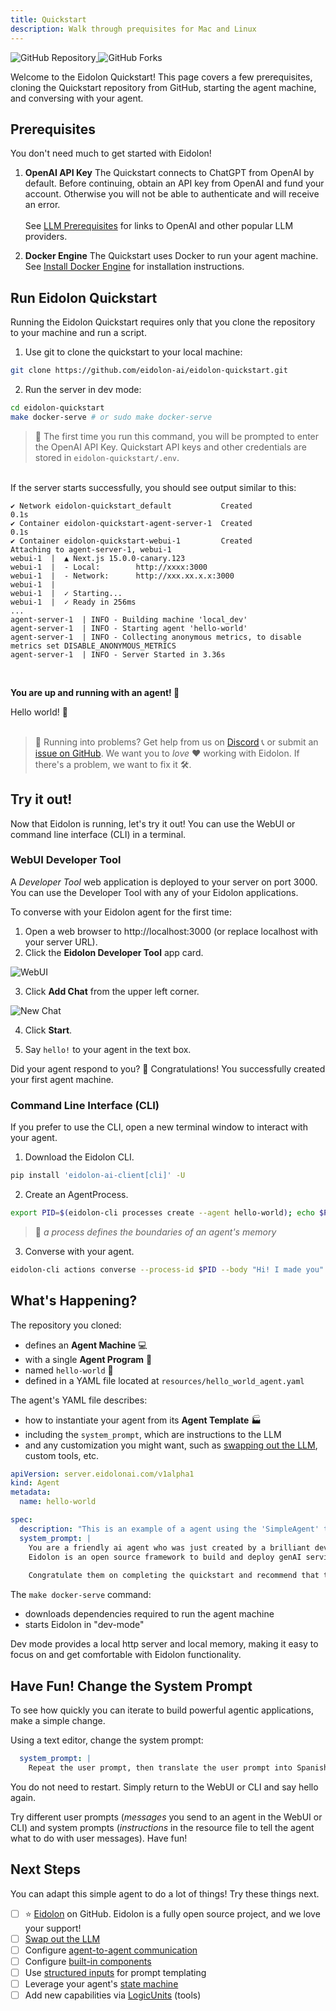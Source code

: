 ```yaml
---
title: Quickstart
description: Walk through prequisites for Mac and Linux
---
```


<div>
  <a href="https://github.com/eidolon-ai/eidolon-quickstart">
    <img style="display: inline-block;" alt="GitHub Repository" src="https://img.shields.io/badge/eidolon-Quickstart-blue?style=flat&logo=github">
  </a>
  <a href="https://github.com/eidolon-ai/eidolon-quickstart/fork">
    <img style="display: inline-block;" alt="GitHub Forks" src="https://img.shields.io/badge/fork-grey?style=flat&logo=forgejo&logoColor=white">
  </a>
</div>

Welcome to the Eidolon Quickstart! This page covers a few prerequisites, cloning the Quickstart repository from GitHub, starting the agent machine, and conversing with your agent.

## Prerequisites

You don't need much to get started with Eidolon!

1. **OpenAI API Key**
The Quickstart connects to ChatGPT from OpenAI by default. Before continuing, obtain an API key from OpenAI and fund your account. Otherwise you will not be able to authenticate and will receive an error. <br><br>See [LLM Prerequisites](/docs/howto/authenticate_llm) for links to OpenAI and other popular LLM providers.

2. **Docker Engine**
The Quickstart uses Docker to run your agent machine. See <a href="https://docs.docker.com/engine/install/" target=_blank>Install Docker Engine</a> for installation instructions.

## Run Eidolon Quickstart

Running the Eidolon Quickstart requires only that you clone the repository to your machine and run a script.

1. Use git to clone the quickstart to your local machine:

```bash
git clone https://github.com/eidolon-ai/eidolon-quickstart.git
```

2. Run the server in dev mode:

```bash
cd eidolon-quickstart
make docker-serve # or sudo make docker-serve
```

>🔎 The first time you run this command, you will be prompted to enter the OpenAI API Key. Quickstart API keys and other credentials are stored in `eidolon-quickstart/.env`.

<br>If the server starts successfully, you should see output similar to this:

```text title=output
✔ Network eidolon-quickstart_default           Created                  0.1s 
✔ Container eidolon-quickstart-agent-server-1  Created                  0.1s 
✔ Container eidolon-quickstart-webui-1         Created
Attaching to agent-server-1, webui-1
webui-1  |  ▲ Next.js 15.0.0-canary.123
webui-1  |  - Local:        http://xxxx:3000
webui-1  |  - Network:      http://xxx.xx.x.x:3000
webui-1  | 
webui-1  |  ✓ Starting...
webui-1  |  ✓ Ready in 256ms
...
agent-server-1  | INFO - Building machine 'local_dev'
agent-server-1  | INFO - Starting agent 'hello-world'
agent-server-1  | INFO - Collecting anonymous metrics, to disable metrics set DISABLE_ANONYMOUS_METRICS
agent-server-1  | INFO - Server Started in 3.36s
```

</br>

**You are up and running with an agent!  🎉**

Hello world! 👋
</br></br>

>🤔 Running into problems? 
Get help from us on <a href="https://discord.com/invite/6kVQrHpeqG" target=_blank>Discord</a> 📞 or submit an <a href="https://github.com/eidolon-ai/eidolon/issues/new/choose" target=_blank>issue on GitHub</a>. We want you to _love_ ❤️  working with Eidolon. If there's a problem, we want to fix it 🛠.

## Try it out!

Now that Eidolon is running, let's try it out! You can use the WebUI or command line interface (CLI) in a terminal.

### WebUI Developer Tool

A _Developer Tool_ web application is deployed to your server on port 3000. You can use the Developer Tool with any of your Eidolon applications.

To converse with your Eidolon agent for the first time:

1. Open a web browser to http://localhost:3000 (or replace localhost with your server URL).
2. Click the **Eidolon Developer Tool** app card.

![WebUI](~/assets/images/eidolon-webui-developer-tools.png)

3. Click **Add Chat** from the upper left corner.

![New Chat](~/assets/images/eidolon-webui-new-chat.png)

4. Click **Start**.

5. Say `hello!` to your agent in the text box.

Did your agent respond to you? 🍾 Congratulations! You successfully created your first agent machine. 

### Command Line Interface (CLI)

 If you prefer to use the CLI, open a new terminal window to interact with your agent.

1. Download the Eidolon CLI.
```bash
pip install 'eidolon-ai-client[cli]' -U
```

2. Create an AgentProcess.
```bash
export PID=$(eidolon-cli processes create --agent hello-world); echo $PID
```
>🔬 _a process defines the boundaries of an agent's memory_

3. Converse with your agent.
```bash
eidolon-cli actions converse --process-id $PID --body "Hi! I made you"
```
## What's Happening?

The repository you  cloned:

- defines an **Agent Machine** 💻 
- with a single **Agent Program** 🤖 
- named `hello-world` 👋
- defined in a YAML file located at `resources/hello_world_agent.yaml`

The agent's YAML file describes:

- how to instantiate your agent from its **Agent Template** 🏭
- including the `system_prompt`, which are instructions to the LLM 
- and any customization you might want, such as [swapping out the LLM](/docs/howto/swap_llm), custom tools, etc.

```yaml title=resources/hello-world.yaml
apiVersion: server.eidolonai.com/v1alpha1
kind: Agent
metadata:
  name: hello-world

spec:
  description: "This is an example of a agent using the 'SimpleAgent' template."
  system_prompt: |
    You are a friendly ai agent who was just created by a brilliant developer getting started with Eidolon (great decision). You love emojis and use them liberally.
    Eidolon is an open source framework to build and deploy genAI services (like the one the user is currently interacting with).
    
    Congratulate them on completing the quickstart and recommend that they star the Eidolon [GitHub repoitory](https://eidolonai.com/) to show support and join the project's [discord](https://discord.com/invite/6kVQrHpeqG) for questions and feedback after your first message with them.
```

The `make docker-serve` command:
- downloads dependencies required to run the agent machine
- starts Eidolon in "dev-mode"

Dev mode provides a local http server and local memory, making it easy to focus on and get comfortable with Eidolon functionality.

## Have Fun! Change the System Prompt

To see how quickly you can iterate to build powerful agentic applications, make a simple change.

Using a text editor, change the system prompt:

```yaml title=resources/hello-world.yaml
  system_prompt: |
    Repeat the user prompt, then translate the user prompt into Spanish.
```
You do not need to restart. Simply return to the WebUI or CLI and say hello again. 

Try different user prompts (_messages_ you send to an agent in the WebUI or CLI) and system prompts (_instructions_ in the resource file to tell the agent what to do with user messages). Have fun!

## Next Steps
You can adapt this simple agent to do a lot of things! Try these things next.

- [ ] ⭐ [Eidolon](https://github.com/eidolon-ai/eidolon) on GitHub. Eidolon is a fully open source project, and we love your support!
- [ ] [Swap out the LLM](/docs/howto/swap_llm)
- [ ] Configure [agent-to-agent communication](/docs/howto/communication)
- [ ] Configure [built-in components](/docs/howto/configure_builtins)
- [ ] Use [structured inputs](/docs/components/agents/simpleagent#3-property-system_prompt) for prompt templating
- [ ] Leverage your agent's [state machine](/docs/components/agents/simpleagent#51-actiondefinition)
- [ ] Add new capabilities via [LogicUnits](/category/logicunit) (tools)
